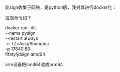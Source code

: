 此sign收集于网络，是python版，我对其进行docker化：

拉取命令如下

docker run -dit  \
--name pysign \
--restart always \
-e TZ=Asia/Shanghai \
-p 17840:80 \
fifaty/jdsign:amd64

arm设备把amd64改成arm64


